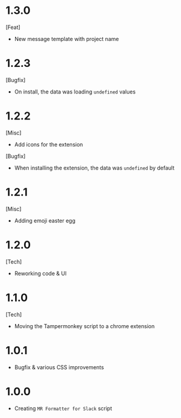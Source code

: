 # 1.3.0

[Feat]

- New message template with project name

# 1.2.3

[Bugfix]

- On install, the data was loading `undefined` values

# 1.2.2

[Misc]

- Add icons for the extension

[Bugfix]

- When installing the extension, the data was `undefined` by default

# 1.2.1

[Misc]

- Adding emoji easter egg

# 1.2.0

[Tech]

- Reworking code & UI

# 1.1.0

[Tech]

- Moving the Tampermonkey script to a chrome extension

# 1.0.1

- Bugfix & various CSS improvements

# 1.0.0

- Creating `MR Formatter for Slack` script
